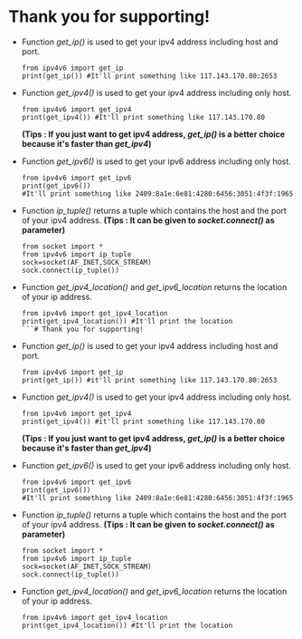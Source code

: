 # Thank you for supporting!
* Function *get_ip()* is used to get your ipv4 address including host and port.
	```
	from ipv4v6 import get_ip
	print(get_ip()) #It'll print something like 117.143.170.80:2653
	```
* Function *get_ipv4()* is used to get your ipv4 address including only host.
	```
	from ipv4v6 import get_ipv4
	print(get_ipv4()) #It'll print something like 117.143.170.80
	```

  **(Tips : If you just want to get ipv4 address, *get_ip()* is a better choice because it's faster than *get_ipv4*)**
 * Function *get_ipv6()* is used to get your ipv6 address including only host.
	 ```
	 from ipv4v6 import get_ipv6
	 print(get_ipv6())
	 #It'll print something like 2409:8a1e:6e81:4280:6456:3051:4f3f:1965
	 ```
 * Function *ip_tuple()* returns a tuple which contains the host and the port of your ipv4 address.
   **(Tips : It can be given to *socket.connect()* as parameter)**
   ```
   from socket import *
   from ipv4v6 import ip_tuple
   sock=socket(AF_INET,SOCK_STREAM)
   sock.connect(ip_tuple())
   ```
* Function *get_ipv4_location()* and *get_ipv6_location* returns the location of your ip address. 
   ```
   from ipv4v6 import get_ipv4_location
   print(get_ipv4_location()) #It'll print the location
   ```# Thank you for supporting!
* Function *get_ip()* is used to get your ipv4 address including host and port.
	```
	from ipv4v6 import get_ip
	print(get_ip()) #it'll print something like 117.143.170.80:2653
	```
* Function *get_ipv4()* is used to get your ipv4 address including only host.
	```
	from ipv4v6 import get_ipv4
	print(get_ipv4()) #it'll print something like 117.143.170.80
	```

  **(Tips : If you just want to get ipv4 address, *get_ip()* is a better choice because it's faster than *get_ipv4*)**
 * Function *get_ipv6()* is used to get your ipv6 address including only host.
	 ```
	 from ipv4v6 import get_ipv6
	 print(get_ipv6())
	 #It'll print something like 2409:8a1e:6e81:4280:6456:3051:4f3f:1965
	 ```
 * Function *ip_tuple()* returns a tuple which contains the host and the port of your ipv4 address.
   **(Tips : It can be given to *socket.connect()* as parameter)**
   ```
   from socket import *
   from ipv4v6 import ip_tuple
   sock=socket(AF_INET,SOCK_STREAM)
   sock.connect(ip_tuple())
   ```
* Function *get_ipv4_location()* and *get_ipv6_location* returns the location of your ip address. 
   ```
   from ipv4v6 import get_ipv4_location
   print(get_ipv4_location()) #It'll print the location
   ```
